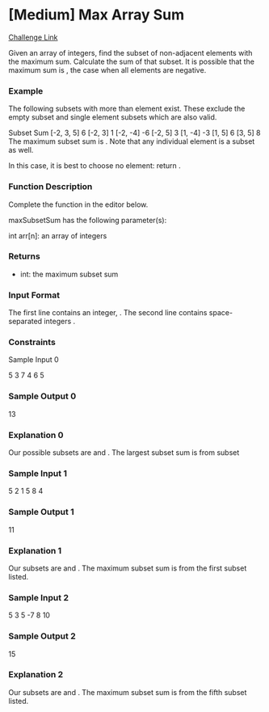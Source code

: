 # [Medium] Max Array Sum

[Challenge Link](https://www.hackerrank.com/challenges/max-array-sum/problem)

Given an array of integers, find the subset of non-adjacent elements with the maximum sum. Calculate the sum of that subset. It is possible that the maximum sum is , the case when all elements are negative.

### Example

The following subsets with more than  element exist. These exclude the empty subset and single element subsets which are also valid.

Subset      Sum
[-2, 3, 5]   6
[-2, 3]      1
[-2, -4]    -6
[-2, 5]      3
[1, -4]     -3
[1, 5]       6
[3, 5]       8
The maximum subset sum is . Note that any individual element is a subset as well.


In this case, it is best to choose no element: return .

### Function Description

Complete the  function in the editor below.

maxSubsetSum has the following parameter(s):

int arr[n]: an array of integers
### Returns
- int: the maximum subset sum

### Input Format

The first line contains an integer, .
The second line contains  space-separated integers .

### Constraints

Sample Input 0

5
3 7 4 6 5
### Sample Output 0

13
### Explanation 0

Our possible subsets are  and . The largest subset sum is  from subset 

### Sample Input 1

5
2 1 5 8 4
### Sample Output 1

11
### Explanation 1

Our subsets are  and . The maximum subset sum is  from the first subset listed.

### Sample Input 2

5
3 5 -7 8 10
### Sample Output 2

15
### Explanation 2

Our subsets are  and . The maximum subset sum is  from the fifth subset listed.
